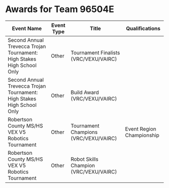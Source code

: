 # Awards for Team 96504E

| Event Name | Event Type | Title | Qualifications |
|------------|------------|-------|----------------|
| Second Annual Trevecca Trojan Tournament: High Stakes High School Only | Other | Tournament Finalists (VRC/VEXU/VAIRC) |  |
| Second Annual Trevecca Trojan Tournament: High Stakes High School Only | Other | Build Award (VRC/VEXU/VAIRC) |  |
| Robertson County MS/HS VEX V5 Robotics Tournament | Other | Tournament Champions (VRC/VEXU/VAIRC) | Event Region Championship |
| Robertson County MS/HS VEX V5 Robotics Tournament | Other | Robot Skills Champion (VRC/VEXU/VAIRC) |  |
